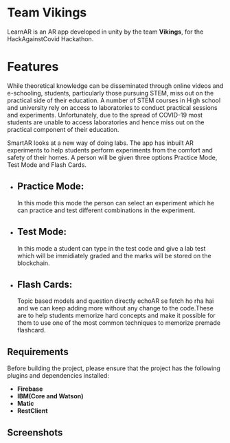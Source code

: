# Team Vikings

LearnAR is an AR app developed in unity by the team <b>Vikings</b>, for the HackAgainstCovid Hackathon.

# Features
While theoretical knowledge can be disseminated through online videos and e-schooling, students, particularly those pursuing STEM, miss out on the practical side of their education. A number of STEM courses in High school and university rely on access to laboratories to conduct practical sessions and experiments. Unfortunately, due to the spread of COVID-19 most students are unable to access laboratories and hence miss out on the practical component of their education.

SmartAR looks at a new way of doing labs. The app has inbuilt AR experiments to help students perform experiments from the comfort and safety of their homes. A person will be given three options Practice Mode, Test Mode and Flash Cards.
- ## Practice Mode:  
    In this mode this mode the person can select an experiment which he can practice and test different combinations in the experiment.
- ## Test Mode:
    In this mode a student can type in the test code and give a lab test which will be immidiately graded and the marks will be stored on the blockchain.
- ## Flash Cards:
    Topic based models and question directly echoAR se fetch ho rha hai and we can keep adding more without any change to the code.These are to help students memorize hard concepts and make it possible for them to use one of the most common techniques to memorize premade flashcard.

## Requirements

Before building the project, please ensure that the project has the following plugins and dependencies installed:


- <b>Firebase
- IBM(Core and Watson)
- Matic
- RestClient
</b>

## Screenshots
